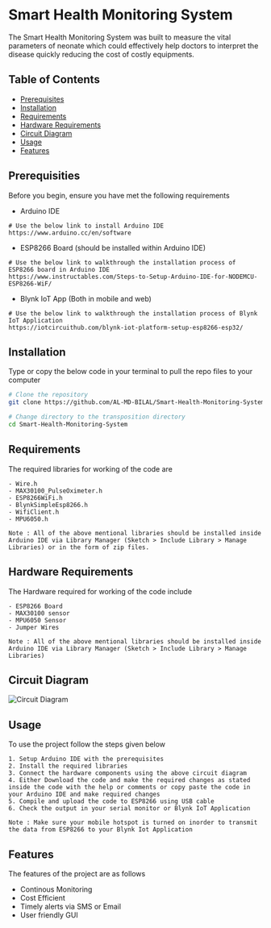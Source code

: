 # Smart Health Monitoring System

The Smart Health Monitoring System was built to measure the vital parameters of neonate which could effectively help doctors to interpret the disease quickly reducing the cost of costly equipments.

## Table of Contents

- [Prerequisites](#prerequisites)
- [Installation](#installation)
- [Requirements](#requirements)
- [Hardware Requirements](#hardware-requirements)
- [Circuit Diagram](#circuit-diagram)
- [Usage](#usage)
- [Features](#features)


## Prerequisities

Before you begin, ensure you have met the following requirements
- Arduino IDE 
```
# Use the below link to install Arduino IDE
https://www.arduino.cc/en/software
```

- ESP8266 Board (should be installed within Arduino IDE)
```
# Use the below link to walkthrough the installation process of ESP8266 board in Arduino IDE
https://www.instructables.com/Steps-to-Setup-Arduino-IDE-for-NODEMCU-ESP8266-WiF/
```

- Blynk IoT App (Both in mobile and web)
```
# Use the below link to walkthrough the installation process of Blynk IoT Application
https://iotcircuithub.com/blynk-iot-platform-setup-esp8266-esp32/
```

## Installation

Type or copy the below code in your terminal to pull the repo files to your computer 

```bash
# Clone the repository
git clone https://github.com/AL-MD-BILAL/Smart-Health-Monitoring-System.git

# Change directory to the transposition directory
cd Smart-Health-Monitoring-System
```

## Requirements

The required libraries for working of the code are 
```
- Wire.h
- MAX30100_PulseOximeter.h
- ESP8266WiFi.h
- BlynkSimpleEsp8266.h
- WifiClient.h
- MPU6050.h

Note : All of the above mentional libraries should be installed inside Arduino IDE via Library Manager (Sketch > Include Library > Manage Libraries) or in the form of zip files.
```

## Hardware Requirements

The Hardware required for working of the code include
```
- ESP8266 Board
- MAX30100 sensor
- MPU6050 Sensor
- Jumper Wires

Note : All of the above mentional libraries should be installed inside Arduino IDE via Library Manager (Sketch > Include Library > Manage Libraries)
```

## Circuit Diagram
![Circuit Diagram](https://www.electronicwings.com/storage/PlatformSection/TopicContent/486/description/MAX30100%20Interfacing%20with%20NodeMCU(0).png)


## Usage

To use the project follow the steps given below

```
1. Setup Arduino IDE with the prerequisites
2. Install the required libraries
3. Connect the hardware components using the above circuit diagram
4. Either Download the code and make the required changes as stated inside the code with the help or comments or copy paste the code in your Arduino IDE and make required changes
5. Compile and upload the code to ESP8266 using USB cable
6. Check the output in your serial monitor or Blynk IoT Application

Note : Make sure your mobile hotspot is turned on inorder to transmit the data from ESP8266 to your Blynk Iot Application 
```

## Features

The features of the project are as follows
- Continous Monitoring
- Cost Efficient
- Timely alerts via SMS or Email
- User friendly GUI 
